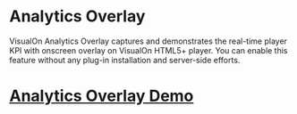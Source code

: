 # Analytics Overlay
VisualOn Analytics Overlay captures and demonstrates the real-time player KPI with onscreen overlay on VisualOn HTML5+ player. You can enable this feature without any plug-in installation and server-side efforts.


# [Analytics Overlay Demo](https://www.visualon.com/index.php/html5demo/?demo=analytics-overlay)
